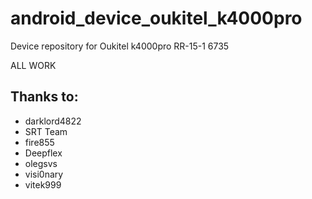 # android_device_oukitel_k4000pro
Device repository for Oukitel k4000pro RR-15-1 6735

ALL WORK

## Thanks to:
 * darklord4822
 * SRT Team
 * fire855
 * Deepflex
 * olegsvs
 * visi0nary
 * vitek999
